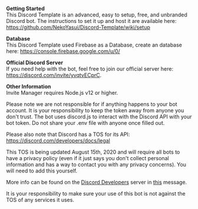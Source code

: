 **Getting Started**  
This Discord Template is an advanced, easy to setup, free, and unbranded Discord bot. The instructions to set it up and host it are available here: https://github.com/NekoYasui/Discord-Template/wiki/setup

**Database**  
This Discord Template used Firebase as a Database, create an database here: https://console.firebase.google.com/u/0/

**Official Discord Server**  
If you need help with the bot, feel free to join our official server here: https://discord.com/invite/yvqtvECprC.

**Other Information**  
Invite Manager requires Node.js v12 or higher.   

Please note we are not responsible for if anything happens to your bot account. It is your responsibility to keep the  token away from anyone you don't trust. The bot uses discord.js to interact with the Discord API with your bot token. Do not share your .env file with anyone once filled out.

Please also note that Discord has a TOS for its API: https://discord.com/developers/docs/legal

This TOS is being updated August 15th, 2020 and will require all bots to have a privacy policy (even if it just says you don't collect personal information and has a way to contact you with any privacy concerns). You will need to add this yourself. 

More info can be found on the [Discord Developers](https://discord.gg/discord-developers) server in [this](https://discord.com/channels/613425648685547541/697489244649816084/728031320625905794) message.

It is your responsibility to make sure your use of this bot is not against the TOS of any services it uses.
